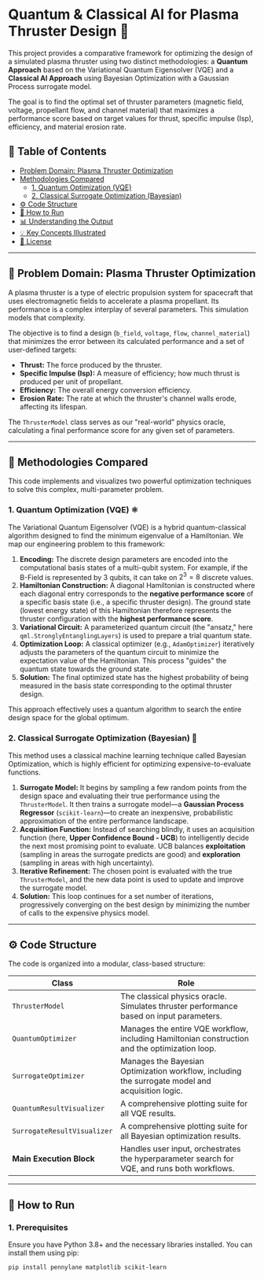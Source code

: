 # Quantum & Classical AI for Plasma Thruster Design 🚀

This project provides a comparative framework for optimizing the design of a simulated plasma thruster using two distinct methodologies: a **Quantum Approach** based on the Variational Quantum Eigensolver (VQE) and a **Classical AI Approach** using Bayesian Optimization with a Gaussian Process surrogate model.

The goal is to find the optimal set of thruster parameters (magnetic field, voltage, propellant flow, and channel material) that maximizes a performance score based on target values for thrust, specific impulse (Isp), efficiency, and material erosion rate.



## 📜 Table of Contents
* [Problem Domain: Plasma Thruster Optimization](#-problem-domain-plasma-thruster-optimization)
* [Methodologies Compared](#-methodologies-compared)
    * [1. Quantum Optimization (VQE)](#1-quantum-optimization-vqe-⚛️)
    * [2. Classical Surrogate Optimization (Bayesian)](#2-classical-surrogate-optimization-bayesian-🧠)
* [⚙️ Code Structure](#️-code-structure)
* [🚀 How to Run](#-how-to-run)
* [📊 Understanding the Output](#-understanding-the-output)
* [💡 Key Concepts Illustrated](#-key-concepts-illustrated)
* [📝 License](#-license)

***

## 🌌 Problem Domain: Plasma Thruster Optimization

A plasma thruster is a type of electric propulsion system for spacecraft that uses electromagnetic fields to accelerate a plasma propellant. Its performance is a complex interplay of several parameters. This simulation models that complexity.

The objective is to find a design (`b_field`, `voltage`, `flow`, `channel_material`) that minimizes the error between its calculated performance and a set of user-defined targets:
* **Thrust:** The force produced by the thruster.
* **Specific Impulse (Isp):** A measure of efficiency; how much thrust is produced per unit of propellant.
* **Efficiency:** The overall energy conversion efficiency.
* **Erosion Rate:** The rate at which the thruster's channel walls erode, affecting its lifespan.

The `ThrusterModel` class serves as our "real-world" physics oracle, calculating a final performance score for any given set of parameters.

***

## 🔬 Methodologies Compared

This code implements and visualizes two powerful optimization techniques to solve this complex, multi-parameter problem.

### 1. Quantum Optimization (VQE) ⚛️

The Variational Quantum Eigensolver (VQE) is a hybrid quantum-classical algorithm designed to find the minimum eigenvalue of a Hamiltonian. We map our engineering problem to this framework:

1.  **Encoding:** The discrete design parameters are encoded into the computational basis states of a multi-qubit system. For example, if the B-Field is represented by 3 qubits, it can take on $2^3 = 8$ discrete values.
2.  **Hamiltonian Construction:** A diagonal Hamiltonian is constructed where each diagonal entry corresponds to the **negative performance score** of a specific basis state (i.e., a specific thruster design). The ground state (lowest energy state) of this Hamiltonian therefore represents the thruster configuration with the **highest performance score**.
3.  **Variational Circuit:** A parameterized quantum circuit (the "ansatz," here `qml.StronglyEntanglingLayers`) is used to prepare a trial quantum state.
4.  **Optimization Loop:** A classical optimizer (e.g., `AdamOptimizer`) iteratively adjusts the parameters of the quantum circuit to minimize the expectation value of the Hamiltonian. This process "guides" the quantum state towards the ground state.
5.  **Solution:** The final optimized state has the highest probability of being measured in the basis state corresponding to the optimal thruster design.

This approach effectively uses a quantum algorithm to search the entire design space for the global optimum.

### 2. Classical Surrogate Optimization (Bayesian) 🧠

This method uses a classical machine learning technique called Bayesian Optimization, which is highly efficient for optimizing expensive-to-evaluate functions.

1.  **Surrogate Model:** It begins by sampling a few random points from the design space and evaluating their true performance using the `ThrusterModel`. It then trains a surrogate model—a **Gaussian Process Regressor** (`scikit-learn`)—to create an inexpensive, probabilistic approximation of the entire performance landscape.
2.  **Acquisition Function:** Instead of searching blindly, it uses an acquisition function (here, **Upper Confidence Bound - UCB**) to intelligently decide the next most promising point to evaluate. UCB balances **exploitation** (sampling in areas the surrogate predicts are good) and **exploration** (sampling in areas with high uncertainty).
3.  **Iterative Refinement:** The chosen point is evaluated with the true `ThrusterModel`, and the new data point is used to update and improve the surrogate model.
4.  **Solution:** This loop continues for a set number of iterations, progressively converging on the best design by minimizing the number of calls to the expensive physics model.

***

## ⚙️ Code Structure

The code is organized into a modular, class-based structure:

| Class                         | Role                                                                                              |
| ----------------------------- | ------------------------------------------------------------------------------------------------- |
| `ThrusterModel`               | The classical physics oracle. Simulates thruster performance based on input parameters.             |
| `QuantumOptimizer`            | Manages the entire VQE workflow, including Hamiltonian construction and the optimization loop.      |
| `SurrogateOptimizer`          | Manages the Bayesian Optimization workflow, including the surrogate model and acquisition logic.    |
| `QuantumResultVisualizer`     | A comprehensive plotting suite for all VQE results.                                               |
| `SurrogateResultVisualizer`   | A comprehensive plotting suite for all Bayesian optimization results.                             |
| **Main Execution Block** | Handles user input, orchestrates the hyperparameter search for VQE, and runs both workflows.      |

***

## 🚀 How to Run

### 1. Prerequisites
Ensure you have Python 3.8+ and the necessary libraries installed. You can install them using pip:

```bash
pip install pennylane matplotlib scikit-learn
